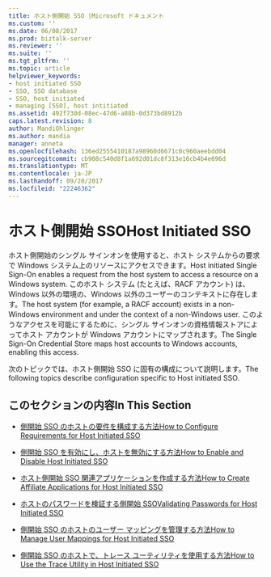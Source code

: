 ```yaml
---
title: ホスト側開始 SSO |Microsoft ドキュメント
ms.custom: ''
ms.date: 06/08/2017
ms.prod: biztalk-server
ms.reviewer: ''
ms.suite: ''
ms.tgt_pltfrm: ''
ms.topic: article
helpviewer_keywords:
- host initiated SSO
- SSO, SSO database
- SSO, host initiated
- managing [SSO], host intitiated
ms.assetid: 492f730d-08ec-47d6-a88b-0d373bd8912b
caps.latest.revision: 8
author: MandiOhlinger
ms.author: mandia
manager: anneta
ms.openlocfilehash: 136ed2555410187a98960d6671c0c960aeebdd04
ms.sourcegitcommit: cb908c540d8f1a692d01dc8f313e16cb4b4e696d
ms.translationtype: MT
ms.contentlocale: ja-JP
ms.lasthandoff: 09/20/2017
ms.locfileid: "22246362"
---
```

# <a name="host-initiated-sso"></a><span data-ttu-id="b03c9-102">ホスト側開始 SSO</span><span class="sxs-lookup"><span data-stu-id="b03c9-102">Host Initiated SSO</span></span>
<span data-ttu-id="b03c9-103">ホスト側開始のシングル サインオンを使用すると、ホスト システムからの要求で Windows システム上のリソースにアクセスできます。</span><span class="sxs-lookup"><span data-stu-id="b03c9-103">Host initiated Single Sign-On enables a request from the host system to access a resource on a Windows system.</span></span> <span data-ttu-id="b03c9-104">このホスト システム (たとえば、RACF アカウント) は、Windows 以外の環境の、Windows 以外のユーザーのコンテキストに存在します。</span><span class="sxs-lookup"><span data-stu-id="b03c9-104">The host system (for example, a RACF account) exists in a non-Windows environment and under the context of a non-Windows user.</span></span> <span data-ttu-id="b03c9-105">このようなアクセスを可能にするために、シングル サインオンの資格情報ストアによってホスト アカウントが Windows アカウントにマップされます。</span><span class="sxs-lookup"><span data-stu-id="b03c9-105">The Single Sign-On Credential Store maps host accounts to Windows accounts, enabling this access.</span></span>  
  
 <span data-ttu-id="b03c9-106">次のトピックでは、ホスト側開始 SSO に固有の構成について説明します。</span><span class="sxs-lookup"><span data-stu-id="b03c9-106">The following topics describe configuration specific to Host initiated SSO.</span></span>  
  
## <a name="in-this-section"></a><span data-ttu-id="b03c9-107">このセクションの内容</span><span class="sxs-lookup"><span data-stu-id="b03c9-107">In This Section</span></span>  
  
-   [<span data-ttu-id="b03c9-108">側開始 SSO のホストの要件を構成する方法</span><span class="sxs-lookup"><span data-stu-id="b03c9-108">How to Configure Requirements for Host Initiated SSO</span></span>](../core/how-to-configure-requirements-for-host-initiated-sso.md)  
  
-   [<span data-ttu-id="b03c9-109">側開始 SSO を有効にし、ホストを無効にする方法</span><span class="sxs-lookup"><span data-stu-id="b03c9-109">How to Enable and Disable Host Initiated SSO</span></span>](../core/how-to-enable-and-disable-host-initiated-sso.md)  
  
-   [<span data-ttu-id="b03c9-110">ホスト側開始 SSO 関連アプリケーションを作成する方法</span><span class="sxs-lookup"><span data-stu-id="b03c9-110">How to Create Affiliate Applications for Host Initiated SSO</span></span>](../core/how-to-create-affiliate-applications-for-host-initiated-sso.md)  
  
-   [<span data-ttu-id="b03c9-111">ホストのパスワードを検証する側開始 SSO</span><span class="sxs-lookup"><span data-stu-id="b03c9-111">Validating Passwords for Host Initiated SSO</span></span>](../core/validating-passwords-for-host-initiated-sso.md)  
  
-   [<span data-ttu-id="b03c9-112">側開始 SSO のホストのユーザー マッピングを管理する方法</span><span class="sxs-lookup"><span data-stu-id="b03c9-112">How to Manage User Mappings for Host Initiated SSO</span></span>](../core/how-to-manage-user-mappings-for-host-initiated-sso.md)  
  
-   [<span data-ttu-id="b03c9-113">側開始 SSO のホストで、トレース ユーティリティを使用する方法</span><span class="sxs-lookup"><span data-stu-id="b03c9-113">How to Use the Trace Utility in Host Initiated SSO</span></span>](../core/how-to-use-the-trace-utility-in-host-initiated-sso.md)